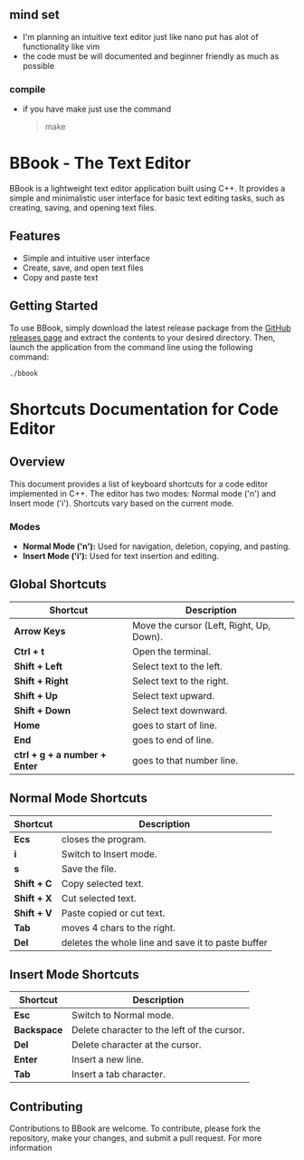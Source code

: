 
## mind set 
  - I'm planning an intuitive text editor just like nano put has alot of functionality like vim  
  - the code must be will documented and beginner friendly as much as possible 
### compile 
 - if you have make just use the command 
    > make


# BBook - The Text Editor

BBook is a lightweight text editor application built using C++. It provides a simple and minimalistic user interface for basic text editing tasks, such as creating, saving, and opening text files.

## Features

- Simple and intuitive user interface
- Create, save, and open text files
- Copy and paste text

## Getting Started

To use BBook, simply download the latest release package from the [GitHub releases page](https://github.com/philopaterwaheed/bbook_the_text_editor/releases) and extract the contents to your desired directory. Then, launch the application from the command line using the following command:

```
./bbook
```
# Shortcuts Documentation for Code Editor

## Overview

This document provides a list of keyboard shortcuts for a code editor implemented in C++. The editor has two modes: Normal mode ('n') and Insert mode ('i'). Shortcuts vary based on the current mode.

### Modes

- **Normal Mode ('n'):** Used for navigation, deletion, copying, and pasting.
- **Insert Mode ('i'):** Used for text insertion and editing.

## Global Shortcuts

| Shortcut | Description |
|----------|-------------|
| **Arrow Keys** | Move the cursor (Left, Right, Up, Down). |
| **Ctrl + t** | Open the terminal. |
| **Shift + Left** | Select text to the left. |
| **Shift + Right** | Select text to the right. |
| **Shift + Up** | Select text upward. |
| **Shift + Down** | Select text downward. |
| **Home** | goes to start of line. |
| **End** | goes to end of line. |
| **ctrl + g + a number + Enter** | goes to that number line. |

## Normal Mode Shortcuts

| Shortcut | Description |
|----------|-------------|
| **Ecs** | closes the program. |
| **i** | Switch to Insert mode. |
| **s** | Save the file. |
| **Shift + C** | Copy selected text. |
| **Shift + X** | Cut selected text. |
| **Shift + V** | Paste copied or cut text. |
| **Tab** | moves 4 chars to the right. |
| **Del** | deletes the whole line and save it to paste buffer |


## Insert Mode Shortcuts

| Shortcut | Description |
|----------|-------------|
| **Esc** | Switch to Normal mode. |
| **Backspace** | Delete character to the left of the cursor. |
| **Del** | Delete character at the cursor. |
| **Enter** | Insert a new line. |
| **Tab** | Insert a tab character. |
## Contributing

Contributions to BBook are welcome. To contribute, please fork the repository, make your changes, and submit a pull request. For more information


